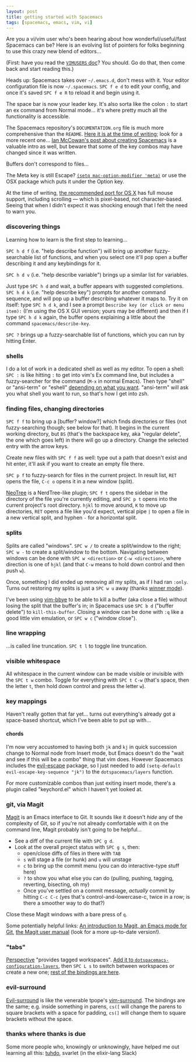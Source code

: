 ```yaml
---
layout: post
title: getting started with Spacemacs
tags: [spacemacs, emacs, vim, vi]
---
```


Are you a vi/vim user who's been hearing about how wonderful/useful/fast Spacemacs can be? Here is an evolving list of pointers for folks beginning to use this crazy new blend of editors...

(First: have you read the [`VIMUSERS` doc](https://github.com/syl20bnr/spacemacs/blob/074f425dc5d233f24195ecc3021eb96ac9d55d4d/doc/VIMUSERS.org#purpose-of-this-document)? You should. Go do that, then come back and start reading this.)

Heads up: Spacemacs takes over `~/.emacs.d`, don't mess with it. Your editor configuration file is now `~/.spacemacs`. `SPC f e d` to edit your config, and once it's saved `SPC f e R` to reload it and begin using it.

The space bar is now your leader key. It's also sorta like the colon `:` to start an ex command from Normal mode... it's where pretty much all the functionality is accessible.

The Spacemacs repository's `DOCUMENTATION.org` file is much more comprehensive than the `README`. [Here it is at the time of writing](https://github.com/syl20bnr/spacemacs/blob/d555002308e7ce86161d3d7998e42cdcc5a9800d/doc/DOCUMENTATION.org); look for a more recent one... [Ian McCowan's post about creating Spacemacs](http://ian.mccowan.space/2015/04/07/Spacemacs/) is a valuable intro as well, but beware that some of the key combos may have changed since it was written.

Buffers don't correspond to files...

The Meta key is still Escape? [`(setq mac-option-modifier 'meta)`](https://www.reddit.com/r/emacs/comments/333ywx/did_anyone_else_go_wow_after_trying_spacemacs/cqj97zy) or use the OSX package which puts it under the Option key.

At the time of writing, [the recommended port for OS X](https://github.com/railwaycat/homebrew-emacsmacport) has full mouse support, including scrolling — which is pixel-based, not character-based. Seeing that when I didn't expect it was shocking enough that I felt the need to warn you.



### discovering things

Learning how to learn is the first step to learning...

`SPC h d f` (i.e. "help describe function") will bring up another fuzzy-searchable list of functions, and when you select one it'll pop open a buffer describing it and any keybindings for it.

`SPC h d v` (i.e. "help describe variable") brings up a similar list for variables.

Just type `SPC h d` and wait, a buffer appears with suggested completions. `SPC h d k` (i.e. "help describe key") prompts for another command sequence, and will pop up a buffer describing whatever it maps to. Try it on itself: type `SPC h d k`, and I see a prompt `Describe key (or click or menu item):` (I'm using the OS X GUI version; yours may be different) and then if I type `SPC h d k` again, the buffer opens explaining a little about the command `spacemacs/describe-key`.

`SPC ?` brings up a fuzzy-searchable list of functions, which you can run by hitting Enter.



### shells

I do a lot of work in a dedicated shell as well as my editor. To open a shell: `SPC :` is like hitting `:` to get into vim's Ex command line, but includes a fuzzy-searcher for the command (`M-x` in normal Emacs). Then type "shell" or "ansi-term" or "eshell" [depending on what you want](https://www.masteringemacs.org/article/running-shells-in-emacs-overview). "ansi-term" will ask you what shell you want to run, so that's how I get into zsh.



### finding files, changing directories

`SPC f f` to bring up a [buffer? window?] which finds directories or files (not fuzzy-searching though; see below for that). It begins in the current working directory, but `BS` (that's the backspace key, aka "regular delete", the one which goes left) in there will go up a directory. Change the selected entry with the arrow keys.

Create new files with `SPC f f` as well: type out a path that doesn't exist and hit enter, it'll ask if you want to create an empty file there.

`SPC p f` to fuzzy-search for files in the current project. In result list, `RET` opens the file, `C-c o` opens it in a new window (split).

[NeoTree](https://github.com/jaypei/emacs-neotree) is a NerdTree-like plugin; `SPC f t` opens the sidebar in the directory of the file you're currently editing, and `SPC p t` opens into the current project's root directory. `hjkl` to move around, `K` to move up directories, `RET` opens a file like you'd expect, vertical pipe `|` to open a file in a new vertical split, and hyphen `-` for a horizontal split.



### splits

Splits are called "windows". `SPC w /` to create a split/window to the right; `SPC w -` to create a split/window to the bottom. Navigating between windows can be done with `SPC w <direction>` or `C-w <direction>`, where direction is one of `hjkl` (and that `C-w` means to hold down control and then push `w`).

Once, something I did ended up removing all my splits, as if I had ran `:only`. Turns out restoring my splits is just a `SPC w u` away (thanks [winner mode](http://emacswiki.org/emacs/WinnerMode)).

I've been using [vim-bbye](https://github.com/moll/vim-bbye) to be able to kill a buffer (aka close a file) without losing the split that the buffer's in; in Spacemacs use `SPC b d` ("buffer delete") to `kill-this-buffer`. Closing a window can be done with `:q` like a good little vim emulation, or `SPC w c` ("window close").



### line wrapping

...is called line truncation. `SPC t l` to toggle line truncation.



### visible whitespace

All whitespace in the current window can be made visible or invisible with the `SPC t w` combo. Toggle for everything with `SPC t C-w` (that's space, then the letter `t`, then hold down control and press the letter `w`).



### key mappings

Haven't really gotten that far yet... turns out everything's already got a space-based shortcut, which I've been able to put up with...



#### chords

I'm now very accustomed to having both `jk` and `kj` in quick succession change to Normal node from Insert mode, but Emacs doesn't do the "wait and see if this will be a combo" thing that vim does. However Spacemacs includes the [evil-escape](https://github.com/syl20bnr/evil-escape) package, so I just needed to add `(setq-default evil-escape-key-sequence "jk")` to the `dotspacemacs/layers` function.

For more customizable combos than just exiting insert mode, there's a plugin called "keychord.el" which I haven't yet looked at.



### git, via Magit

[Magit](https://github.com/magit/magit) is an Emacs interface to Git. It sounds like it doesn't *hide* any of the complexity of Git, so if you're not already comfortable with it on the command line, Magit probably isn't going to be helpful...

* See a diff of the current file with `SPC g d`.
* Look at the overall project status with `SPC g s`, then:
  *  open/close diffs of files in there with `TAB`
  * `s` will stage a file (or hunk) and `u` will unstage
  * `c` to bring up the commit menu (you can do interactive-type stuff here)
  * `?` to show you what else you can do (pulling, pushing, tagging, reverting, bisecting, oh my)
  * Once you've settled on a commit message, *actually* commit by hitting `C-c C-c` (yes that's control-and-lowercase-c, twice in a row; is there a smoother way to do that?)

Close these Magit windows with a bare press of `q`.

Some potentially helpful links: [An introduction to Magit, an Emacs mode for Git](https://www.masteringemacs.org/article/introduction-magit-emacs-mode-git), [the Magit user manual](https://github.com/magit/magit/blob/a83f9303be806dd2e793cd7207926f0fc8dd8146/Documentation/magit.org) (look for a more up-to-date version!).



### "tabs"

[Perspective](https://github.com/nex3/perspective-el) "provides tagged workspaces". [Add it to `dotspacemacs-configuration-layers`](https://github.com/alxndr/dotfiles/commit/ff925be53193f0c820c82f116f3ec4dea55e8a0d), then `SPC L s` to switch between workspaces or create a new one; [rest of the bindings are here](https://github.com/syl20bnr/spacemacs/blob/6eab954afecb4af81aa29916deaa5c1cd332bcb9/layers/%2Bwindow-management/perspectives/README.org#key-bindings).



### evil-surround

[Evil-surround](https://github.com/timcharper/evil-surround) is like the venerable tpope's [vim-surround](https://github.com/tpope/vim-surround). The bindings are the same; e.g. inside something in parens, `cs([` will change the parens to square brackets with a space for padding, `cs(]` will change them to square brackets without the space.



### thanks where thanks is due

Some more people who, knowingly or unknowingly, have helped me out learning all this: [tuhdo](https://news.ycombinator.com/item?id=9395785), svarlet (in the elixir-lang Slack)
